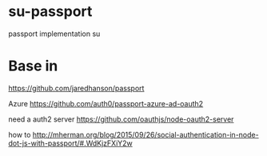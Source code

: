 # su-passport
passport implementation su

# Base in
 
 https://github.com/jaredhanson/passport
 
 Azure
 https://github.com/auth0/passport-azure-ad-oauth2
 
 need a auth2 server
 https://github.com/oauthjs/node-oauth2-server
 
 
how to
http://mherman.org/blog/2015/09/26/social-authentication-in-node-dot-js-with-passport/#.WdKjzFXiY2w

